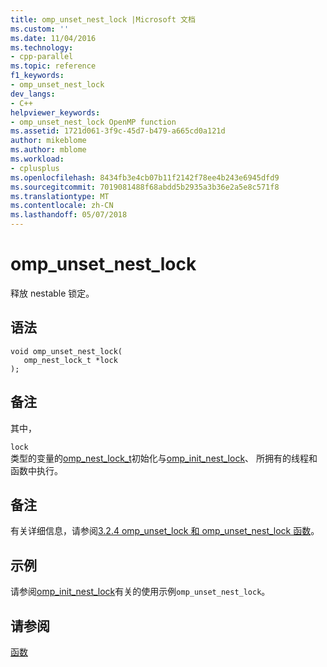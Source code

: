 ```yaml
---
title: omp_unset_nest_lock |Microsoft 文档
ms.custom: ''
ms.date: 11/04/2016
ms.technology:
- cpp-parallel
ms.topic: reference
f1_keywords:
- omp_unset_nest_lock
dev_langs:
- C++
helpviewer_keywords:
- omp_unset_nest_lock OpenMP function
ms.assetid: 1721d061-3f9c-45d7-b479-a665cd0a121d
author: mikeblome
ms.author: mblome
ms.workload:
- cplusplus
ms.openlocfilehash: 8434fb3e4cb07b11f2142f78ee4b243e6945dfd9
ms.sourcegitcommit: 7019081488f68abdd5b2935a3b36e2a5e8c571f8
ms.translationtype: MT
ms.contentlocale: zh-CN
ms.lasthandoff: 05/07/2018
---
```

# <a name="ompunsetnestlock"></a>omp_unset_nest_lock
释放 nestable 锁定。  
  
## <a name="syntax"></a>语法  
  
```  
void omp_unset_nest_lock(   
   omp_nest_lock_t *lock   
);  
```  
  
## <a name="remarks"></a>备注  
 其中，  
  
 `lock`  
 类型的变量的[omp_nest_lock_t](../../../parallel/openmp/reference/omp-nest-lock-t.md)初始化与[omp_init_nest_lock](../../../parallel/openmp/reference/omp-init-nest-lock.md)、 所拥有的线程和函数中执行。  
  
## <a name="remarks"></a>备注  
 有关详细信息，请参阅[3.2.4 omp_unset_lock 和 omp_unset_nest_lock 函数](../../../parallel/openmp/3-2-4-omp-unset-lock-and-omp-unset-nest-lock-functions.md)。  
  
## <a name="example"></a>示例  
 请参阅[omp_init_nest_lock](../../../parallel/openmp/reference/omp-init-nest-lock.md)有关的使用示例`omp_unset_nest_lock`。  
  
## <a name="see-also"></a>请参阅  
 [函数](../../../parallel/openmp/reference/openmp-functions.md)